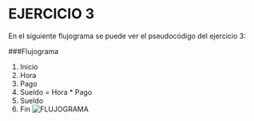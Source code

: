 # EJERCICIO 3
En el siguiente flujograma se puede ver el pseudocódigo  del ejercicio 3:
  
###Flujograma
1. Inicio
2. Hora 
3. Pago
4. Sueldo = Hora * Pago
5. Sueldo
6. Fin
![FLUJOGRAMA](http://3.1m.yt/wrg5cJB.jpg "Flujograma")
